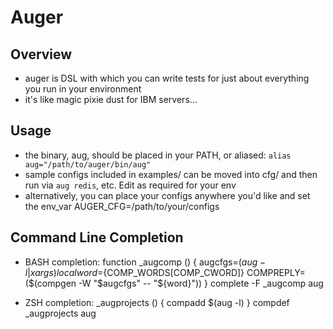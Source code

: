 # Auger

## Overview
* auger is DSL with which you can write tests for just about everything you run in your environment
* it's like magic pixie dust for IBM servers...

## Usage
* the binary, aug, should be placed in your PATH, or aliased: ```alias aug="/path/to/auger/bin/aug"```
* sample configs included in examples/ can be moved into cfg/ and then run via ```aug redis```, etc. Edit as required for your env
* alternatively, you can place your configs anywhere you'd like and set the env_var AUGER_CFG=/path/to/your/configs

## Command Line Completion
* BASH completion:
        function _augcomp () {
          augcfgs=$(aug -l|xargs) local word=${COMP_WORDS[COMP_CWORD]}
          COMPREPLY=($(compgen -W "$augcfgs" -- "${word}"))
        }
        complete -F _augcomp aug


* ZSH completion:
        _augprojects () {
          compadd $(aug -l)
        }
        compdef _augprojects aug

